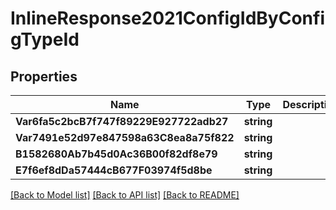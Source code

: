 # InlineResponse2021ConfigIdByConfigTypeId

## Properties

Name | Type | Description | Notes
------------ | ------------- | ------------- | -------------
**Var6fa5c2bcB7f747f89229E927722adb27** | **string** |  | [optional] 
**Var7491e52d97e847598a63C8ea8a75f822** | **string** |  | [optional] 
**B1582680Ab7b45d0Ac36B00f82df8e79** | **string** |  | [optional] 
**E7f6ef8dDa57444cB677F03974f5d8be** | **string** |  | 

[[Back to Model list]](../README.md#documentation-for-models) [[Back to API list]](../README.md#documentation-for-api-endpoints) [[Back to README]](../README.md)


